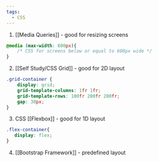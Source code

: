 ```yaml
---
tags:
  - CSS
---
```

1. [[Media Queries]] - good for resizing screens
```css
@media (max-width: 600px){
    /* CSS for screens below or equal to 600px wide */
}
```

2. [[Self Study/CSS Grid]] - good for 2D layout
```css
.grid-container {
    display: grid;
    grid-template-columns: 1fr 1fr;
    grid-template-rows: 100fr 200fr 200fr;
    gap: 30px;
}
```

3. CSS [[Flexbox]] - good for 1D layout
```css
.flex-container{
   display: flex;
}
```

4. [[Bootstrap Framework]] - predefined layout
